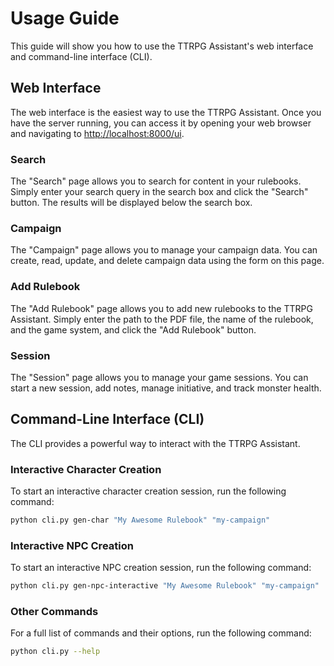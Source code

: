 # Usage Guide

This guide will show you how to use the TTRPG Assistant's web interface and command-line interface (CLI).

## Web Interface

The web interface is the easiest way to use the TTRPG Assistant. Once you have the server running, you can access it by opening your web browser and navigating to [http://localhost:8000/ui](http://localhost:8000/ui).

### Search

The "Search" page allows you to search for content in your rulebooks. Simply enter your search query in the search box and click the "Search" button. The results will be displayed below the search box.

### Campaign

The "Campaign" page allows you to manage your campaign data. You can create, read, update, and delete campaign data using the form on this page.

### Add Rulebook

The "Add Rulebook" page allows you to add new rulebooks to the TTRPG Assistant. Simply enter the path to the PDF file, the name of the rulebook, and the game system, and click the "Add Rulebook" button.

### Session

The "Session" page allows you to manage your game sessions. You can start a new session, add notes, manage initiative, and track monster health.

## Command-Line Interface (CLI)

The CLI provides a powerful way to interact with the TTRPG Assistant.

### Interactive Character Creation

To start an interactive character creation session, run the following command:

```bash
python cli.py gen-char "My Awesome Rulebook" "my-campaign"
```

### Interactive NPC Creation

To start an interactive NPC creation session, run the following command:

```bash
python cli.py gen-npc-interactive "My Awesome Rulebook" "my-campaign"
```

### Other Commands

For a full list of commands and their options, run the following command:

```bash
python cli.py --help
```
